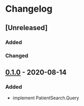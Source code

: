 # Changelog

## [Unreleased]

### Added

### Changed

## [0.1.0] - 2020-08-14

### Added
- implement PatientSearch.Query

[0.1.0]: https://github.com/patient-discovery/redox/releases/tag/v0.1.0
